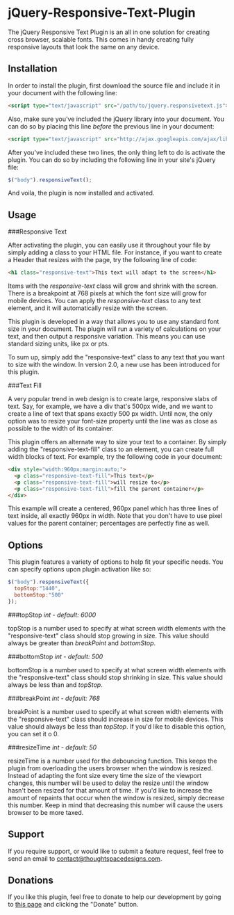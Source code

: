 jQuery-Responsive-Text-Plugin
=============================

The jQuery Responsive Text Plugin is an all in one solution for creating cross browser, scalable fonts.  This comes in handy creating fully responsive layouts that look the same on any device.

Installation
------------

In order to install the plugin, first download the source file and include it in your document with the following line:

```html
<script type="text/javascript" src="/path/to/jquery.responsivetext.js"></script>
```

Also, make sure you've included the jQuery library into your document.  You can do so by placing this line *before* the previous line in your document:

```html
<script type="text/javascript" src="http://ajax.googleapis.com/ajax/libs/jquery/1.10.2/jquery.min.js"></script>
```

After you've included these two lines, the only thing left to do is activate the plugin.  You can do so by including the following line in your site's jQuery file:

```javascript
$("body").responsiveText();
```

And voila, the plugin is now installed and activated.

Usage
-----

###Responsive Text

After activating the plugin, you can easily use it throughout your file by simply adding a class to your HTML file.  For instance, if you want to create a Header that resizes with the page, try the following line of code:

```html
<h1 class="responsive-text">This text will adapt to the screen</h1>
```

Items with the *responsive-text* class will grow and shrink with the screen.  There is a breakpoint at 768 pixels at which the font size will grow for mobile devices.  You can apply the *responsive-text* class to any text element, and it will automatically resize with the screen.

This plugin is developed in a way that allows you to use any standard font size in your document.  The plugin will run a variety of calculations on your text, and then output a responsive variation.  This means you can use standard sizing units, like px or pts.

To sum up, simply add the "responsive-text" class to any text that you want to size with the window.  In version 2.0, a new use has been introduced for this plugin.

###Text Fill

A very popular trend in web design is to create large, responsive slabs of text.  Say, for example, we have a div that's 500px wide, and we want to create a line of text that spans exactly 500 px width.  Until now, the only option was to resize your font-size property until the line was as close as possible to the width of its container.

This plugin offers an alternate way to size your text to a container.  By simply adding the "responsive-text-fill" class to an element, you can create full width blocks of text.  For example, try the following code in your document:

```html
<div style="width:960px;margin:auto;">
  <p class="responsive-text-fill">This text</p>
  <p class="responsive-text-fill">will resize to</p>
  <p class="responsive-text-fill">fill the parent container</p>
</div>
```

This example will create a centered, 960px panel which has three lines of text inside, all exactly 960px in width.  Note that you don't have to use pixel values for the parent container; percentages are perfectly fine as well.

Options
-------

This plugin features a variety of options to help fit your specific needs.  You can specify options upon plugin activation like so:

```javascript
$("body").responsiveText({
  topStop:"1440",
  bottomStop:"500"
});
```

###topStop
*int - default: 6000*

topStop is a number used to specify at what screen width elements with the "responsive-text" class should stop growing in size.  This value should always be greater than *breakPoint* and *bottomStop*.

###bottomStop
*int - default: 500*

bottomStop is a number used to specify at what screen width elements with the "responsive-text" class should stop shrinking in size.  This value should always be less than and *topStop*.

###breakPoint
*int - default: 768*

breakPoint is a number used to specify at what screen width elements with the "responsive-text" class should increase in size for mobile devices.  This value should always be less than *topStop*.  If you'd like to disable this option, you can set it o 0.

###resizeTime
*int - default: 50*

resizeTime is a number used for the debouncing function.  This keeps the plugin from overloading the users browser when the window is resized.  Instead of adapting the font size every time the size of the viewport changes, this number will be used to delay the resize until the window hasn't been resized for that amount of time.  If you'd like to increase the amount of repaints that occur when the window is resized, simply decrease this number.  Keep in mind that decreasing this number will cause the users browser to be more taxed.

Support
-------

If you require support, or would like to submit a feature request, feel free to send an email to contact@thoughtspacedesigns.com.

Donations
---------

If you like this plugin, feel free to donate to help our development by going to [this page](http://www.thoughtspacedesigns.com/plugins "Donate") and clicking the "Donate" button.
